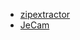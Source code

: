 ﻿ 

 - [zipextractor](https://github.com/d678h/zipextractor)
 - [JeCam](https://github.com/d678h/JeCam)

